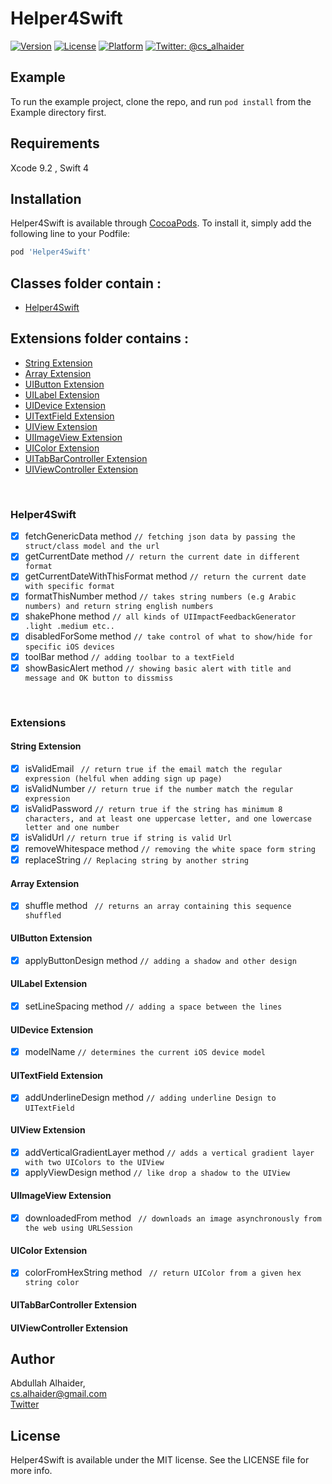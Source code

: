# Helper4Swift

[![Version](https://img.shields.io/cocoapods/v/Helper4Swift.svg?style=flat)](https://cocoapods.org/pods/Helper4Swift)
[![License](https://img.shields.io/cocoapods/l/Helper4Swift.svg?style=flat)](https://cocoapods.org/pods/Helper4Swift)
[![Platform](https://img.shields.io/cocoapods/p/Helper4Swift.svg?style=flat)](https://cocoapods.org/pods/Helper4Swift)
[![Twitter: @cs_alhaider](https://img.shields.io/badge/contact-%40cs_alhaider-blue.svg)](https://twitter.com/cs_alhaider)

## Example

To run the example project, clone the repo, and run `pod install` from the Example directory first.

## Requirements

Xcode 9.2 , Swift 4

## Installation

Helper4Swift is available through [CocoaPods](https://cocoapods.org). To install
it, simply add the following line to your Podfile:

```ruby
pod 'Helper4Swift'
```

## Classes folder contain :
- [Helper4Swift](#helper4swift)

## Extensions folder contains :
  - [String Extension](#string-extension)
  - [Array Extension](#array-extension)
  - [UIButton Extension](#uibutton-extension)
  - [UILabel Extension](#uilabel-extension)
  - [UIDevice Extension](#uidevice-extension)
  - [UITextField Extension](#uitextfield-extension)
  - [UIView Extension](#uiview-extension)
  - [UIImageView Extension](#uiimageview-extension)
  - [UIColor Extension](#uicolor-extension)
  - [UITabBarController Extension](#uitabbarcontroller-extension)
  - [UIViewController Extension](#uiviewcontroller-extension)

  
  
<br />

### Helper4Swift

- [x] fetchGenericData method  ``` // fetching json data by passing the struct/class model and the url ```
- [x] getCurrentDate method  ``` // return the current date in different format ```
- [x] getCurrentDateWithThisFormat method  ``` // return the current date with specific format ```
- [x] formatThisNumber method  ``` // takes string numbers (e.g Arabic numbers) and return string english numbers ```
- [x] shakePhone method  ``` // all kinds of UIImpactFeedbackGenerator .light .medium etc.. ```
- [x] disabledForSome method  ``` // take control of what to show/hide for specific iOS devices ```
- [x] toolBar method  ``` // adding toolbar to a textField ```
- [x] showBasicAlert method  ``` // showing basic alert with title and message and OK button to dissmiss ```

<br />

### Extensions

#### String Extension 
- [x] isValidEmail  ``` // return true if the email match the regular expression (helful when adding sign up page)```
- [x] isValidNumber  ``` // return true if the number match the regular expression ```
- [x] isValidPassword  ``` // return true if the string has minimum 8 characters, and at least one uppercase letter, and one lowercase letter and one number ```
- [x] isValidUrl  ``` // return true if string is valid Url ```
- [x] removeWhitespace method  ``` // removing the white space form string ```
- [x] replaceString  ``` // Replacing string by another string ```

#### Array Extension
- [x] shuffle method  ``` // returns an array containing this sequence shuffled```

#### UIButton Extension
- [x] applyButtonDesign method  ``` // adding a shadow and other design ```

#### UILabel Extension
- [x] setLineSpacing method  ``` // adding a space between the lines ```

#### UIDevice Extension
- [x] modelName  ``` // determines the current iOS device model ```

#### UITextField Extension
- [x] addUnderlineDesign method  ``` // adding underline Design to UITextField ```

#### UIView Extension
- [x] addVerticalGradientLayer method  ``` // adds a vertical gradient layer with two UIColors to the UIView ```
- [x] applyViewDesign method  ``` // like drop a shadow to the UIView ```

#### UIImageView Extension
- [x] downloadedFrom method  ``` // downloads an image asynchronously from the web using URLSession```

#### UIColor Extension
- [x] colorFromHexString method  ``` // return UIColor from a given hex string color```

#### UITabBarController Extension

#### UIViewController Extension



## Author

Abdullah Alhaider, 
<br />
cs.alhaider@gmail.com
<br />
[Twitter](https://twitter.com/cs_alhaider)

## License

Helper4Swift is available under the MIT license. See the LICENSE file for more info.
